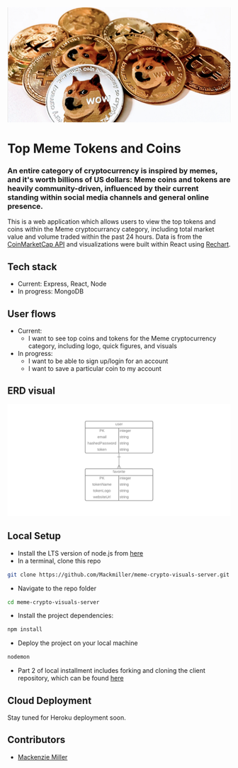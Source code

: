 <img alt="header" src="doge1.png">

# Top Meme Tokens and Coins

### An entire category of cryptocurrency is inspired by memes, and it's worth billions of US dollars: Meme coins and tokens are heavily community-driven, influenced by their current standing within social media channels and general online presence.
This is a web application which allows users to view the top tokens and coins within the Meme cryptocurrancy category, including total market value and volume traded within the past 24 hours. Data is from the [CoinMarketCap API](https://coinmarketcap.com/api/documentation/v1/) and visualizations were built within React using [Rechart](https://recharts.org/en-US).

## Tech stack

- Current: Express, React, Node 
- In progress: MongoDB

## User flows

- Current:
    - I want to see top coins and tokens for the Meme cryptocurrency category, including logo, quick figures, and visuals
- In progress:
    - I want to be able to sign up/login for an account
    - I want to save a particular coin to my account

## ERD visual

<img alt="erd" src="basic_erd.png">

## Local Setup

- Install the LTS version of node.js from [here](https://nodejs.org/en/)
- In a terminal, clone this repo

```sh
git clone https://github.com/Mackmiller/meme-crypto-visuals-server.git
```

- Navigate to the repo folder

```sh
cd meme-crypto-visuals-server
```

- Install the project dependencies:

```sh
npm install
```

- Deploy the project on your local machine

```sh
nodemon
```

- Part 2 of local installment includes forking and cloning the client repository, which can be found [here](https://github.com/Mackmiller/meme-crypto-visuals-client)

## Cloud Deployment

Stay tuned for Heroku deployment soon.

## Contributors

- [Mackenzie Miller](https://github.com/Mackmiller)
